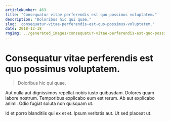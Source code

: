 ```yaml
---
articleNumber: 463
title: "Consequatur vitae perferendis est quo possimus voluptatem."
description: "Doloribus hic qui quae."
slug: 'consequatur-vitae-perferendis-est-quo-possimus-voluptatem.'
date: 2018-12-18
rngImg: ../generated_images/consequatur-vitae-perferendis-est-quo-possimus-voluptatem..jpg
---
```


# Consequatur vitae perferendis est quo possimus voluptatem.

> Doloribus hic qui quae.

Aut nulla aut dignissimos repellat nobis iusto quibusdam. Dolores quam labore nostrum. Temporibus explicabo eum est rerum. Ab aut explicabo animi. Odio fugiat soluta non quisquam ut.
 Id et porro blanditiis qui ex et et. Ipsum veritatis aut. Ut sed placeat ut.
